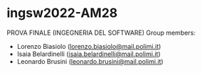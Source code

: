 # ingsw2022-AM28
PROVA FINALE (INGEGNERIA DEL SOFTWARE)
Group members:
- Lorenzo Biasiolo (lorenzo.biasiolo@mail.polimi.it)
- Isaia Belardinelli (isaia.belardinelli@mail.polimi.it)
- Leonardo Brusini (leonardo.brusini@mail.polimi.it)
